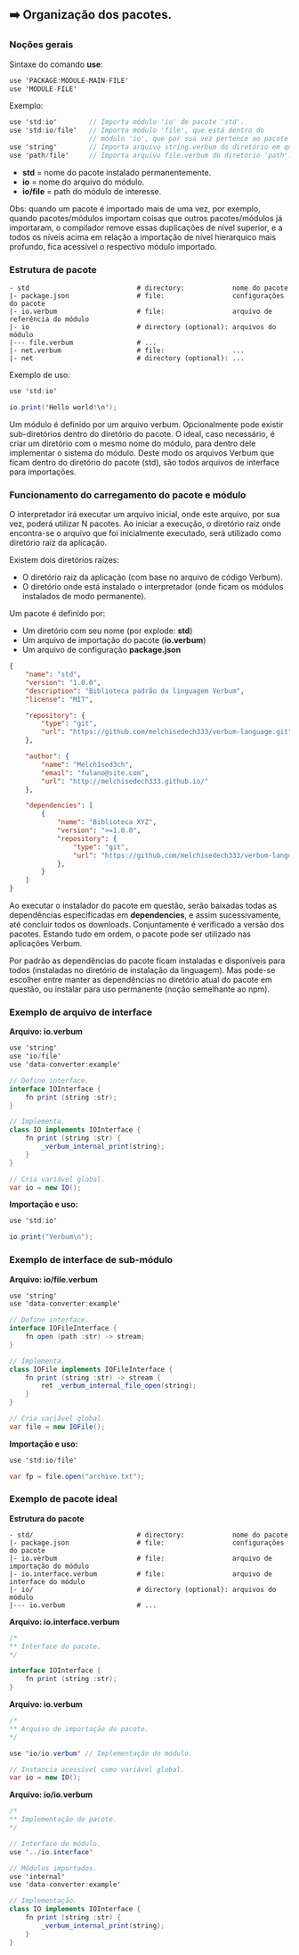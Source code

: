 ## :arrow_right: Organização dos pacotes.

### Noções gerais

Sintaxe do comando <b>use</b>:
```java
use 'PACKAGE:MODULE-MAIN-FILE'
use 'MODULE-FILE'
```

Exemplo:
```java
use 'std:io'        // Importa módulo 'io' de pacote 'std'.
use 'std:io/file'   // Importa módulo 'file', que está dentro do 
                    // módulo 'io', que por sua vez pertence ao pacote 'std';
use 'string'        // Importa arquivo string.verbum do diretório em questão.
use 'path/file'     // Importa arquivo file.verbum do diretório 'path'.
```

- <b>std</b> = nome do pacote instalado permanentemente.
- <b>io</b> = nome do arquivo do módulo.
- <b>io/file</b> = path do módulo de interesse.

Obs: quando um pacote é importado mais de uma vez, por exemplo, quando pacotes/módulos importam coisas que outros pacotes/módulos já importaram, o compilador remove essas duplicações de nível superior, e a todos os níveis acima em relação a importação de nível hierarquico mais profundo, fica acessível o respectivo módulo importado.


### Estrutura de pacote

```
- std                           # directory:            nome do pacote
|- package.json                 # file:                 configurações do pacote
|- io.verbum                    # file:                 arquivo de referência do módulo
|- io                           # directory (optional): arquivos do módulo
|--- file.verbum                # ...
|- net.verbum                   # file:                 ...
|- net                          # directory (optional): ...
```

Exemplo de uso:
```java
use 'std:io'

io.print('Hello world!\n');
```

Um módulo é definido por um arquivo verbum. Opcionalmente pode existir sub-diretórios dentro do diretório do pacote. O ideal, caso necessário, é criar um diretório com o mesmo nome do módulo, para dentro dele implementar o sistema do módulo. Deste modo os arquivos Verbum que ficam dentro do diretório do pacote (std), são todos arquivos de interface para importações.


### Funcionamento do carregamento do pacote e módulo

O interpretador irá executar um arquivo inicial, onde este arquivo, por sua vez, poderá utilizar N pacotes.
Ao iniciar a execução, o diretório raiz onde encontra-se o arquivo que foi inicialmente executado, será utilizado como diretório raiz da aplicação.

Existem dois diretórios raízes:
- O diretório raiz da aplicação (com base no arquivo de código Verbum).
- O diretório onde está instalado o interpretador (onde ficam os módulos instalados de modo permanente).

Um pacote é definido por:
- Um diretório com seu nome (por explode: <b>std</b>)
- Um arquivo de importação do pacote (<b>io.verbum</b>)
- Um arquivo de configuração <b>package.json</b>

```json
{
    "name": "std",
    "version": "1.0.0",
    "description": "Biblioteca padrão da linguagem Verbum",
    "license": "MIT",

    "repository": {
        "type": "git",
        "url": "https://github.com/melchisedech333/verbum-language.git"
    },

    "author": {
        "name": "Melch1sed3ch",
        "email": "fulano@site.com",
        "url": "http://melchisedech333.github.io/"
    },

    "dependencies": [
        {
            "name": "Biblioteca XYZ",
            "version": ">=1.0.0",
            "repository": {
                "type": "git",
                "url": "https://github.com/melchisedech333/verbum-language.git"
            },
        }
    ]
}
```

Ao executar o instalador do pacote em questão, serão baixadas todas as dependências especificadas em <b>dependencies</b>, e assim sucessivamente, até concluir todos os downloads. Conjuntamente é verificado a versão dos pacotes. Estando tudo em ordem, o pacote pode ser utilizado nas aplicações Verbum.

Por padrão as dependências do pacote ficam instaladas e disponíveis para todos (instaladas no diretório de instalação da linguagem).
Mas pode-se escolher entre manter as dependências no diretório atual do pacote em questão, ou instalar para uso permanente (noção semelhante ao npm).


### Exemplo de arquivo de interface

<b>Arquivo: io.verbum</b>

```java
use 'string'
use 'io/file'
use 'data-converter:example'

// Define interface.
interface IOInterface {
    fn print (string :str);
}

// Implementa.
class IO implements IOInterface {
    fn print (string :str) {
        _verbum_internal_print(string);
    }
}

// Cria variável global.
var io = new IO();
```

<b>Importação e uso:</b>

```java
use 'std:io'

io.print("Verbum\n");
```

### Exemplo de interface de sub-módulo

<b>Arquivo: io/file.verbum</b>

```java
use 'string'
use 'data-converter:example'

// Define interface.
interface IOFileInterface {
    fn open (path :str) -> stream;
}

// Implementa.
class IOFile implements IOFileInterface {
    fn print (string :str) -> stream {
        ret _verbum_internal_file_open(string);
    }
}

// Cria variável global.
var file = new IOFile();
```

<b>Importação e uso:</b>

```java
use 'std:io/file'

var fp = file.open("archive.txt");
```

### Exemplo de pacote ideal

<b>Estrutura do pacote</b>

```
- std/                          # directory:            nome do pacote
|- package.json                 # file:                 configurações do pacote
|- io.verbum                    # file:                 arquivo de importação do módulo
|- io.interface.verbum          # file:                 arquivo de interface do módulo
|- io/                          # directory (optional): arquivos do módulo
|--- io.verbum                  # ...
```

<b>Arquivo: io.interface.verbum</b>

```java
/*
** Interface do pacote.
*/

interface IOInterface {
    fn print (string :str);
}
```

<b>Arquivo: io.verbum</b>

```java
/*
** Arquivo de importação do pacote.
*/

use 'io/io.verbum' // Implementação do módulo.

// Instancia acessível como variável global.
var io = new IO();
```

<b>Arquivo: io/io.verbum</b>

```java
/*
** Implementação do pacote.
*/

// Interface do módulo.
use '../io.interface'

// Módulos importados.
use 'internal'
use 'data-converter:example'

// Implementação.
class IO implements IOInterface {
    fn print (string :str) {
        _verbum_internal_print(string);
    }
}
```


